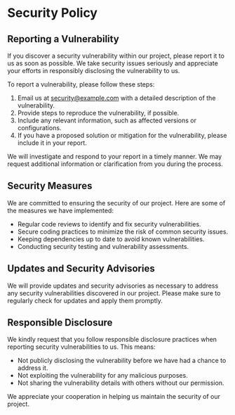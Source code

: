 # Security Policy

## Reporting a Vulnerability

If you discover a security vulnerability within our project, please report it to us as soon as possible. We take security issues seriously and appreciate your efforts in responsibly disclosing the vulnerability to us.

To report a vulnerability, please follow these steps:

1. Email us at security@example.com with a detailed description of the vulnerability.
2. Provide steps to reproduce the vulnerability, if possible.
3. Include any relevant information, such as affected versions or configurations.
4. If you have a proposed solution or mitigation for the vulnerability, please include it in your report.

We will investigate and respond to your report in a timely manner. We may request additional information or clarification from you during the process.

## Security Measures

We are committed to ensuring the security of our project. Here are some of the measures we have implemented:

- Regular code reviews to identify and fix security vulnerabilities.
- Secure coding practices to minimize the risk of common security issues.
- Keeping dependencies up to date to avoid known vulnerabilities.
- Conducting security testing and vulnerability assessments.

## Updates and Security Advisories

We will provide updates and security advisories as necessary to address any security vulnerabilities discovered in our project. Please make sure to regularly check for updates and apply them promptly.

## Responsible Disclosure

We kindly request that you follow responsible disclosure practices when reporting security vulnerabilities to us. This means:

- Not publicly disclosing the vulnerability before we have had a chance to address it.
- Not exploiting the vulnerability for any malicious purposes.
- Not sharing the vulnerability details with others without our permission.

We appreciate your cooperation in helping us maintain the security of our project.

